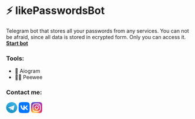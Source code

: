 # ⚡ likePasswordsBot

Telegram bot that stores all your passwords from any services. You can not be afraid, since all data is stored in ecrypted form. Only you can access it. **[Start bot](https://t.me/likePasswordsBot)**

### Tools:

- 💪 Aiogram
- 🤹🏽 Peewee

### Contact me:

[<img width="30px"  title="lleballex | Telegram" src="https://raw.githubusercontent.com/github/explore/main/topics/telegram/telegram.png">](https://t.me/lleballex)
[<img width="30px" title="lleballex | VK" src="https://raw.githubusercontent.com/github/explore/main/topics/vk/vk.png">](https://vk.com/lleballex)
[<img width="30px" title="lleballex | Instagram" src="https://raw.githubusercontent.com/github/explore/main/topics/instagram/instagram.png">](https://instagram.com/lleballex)
